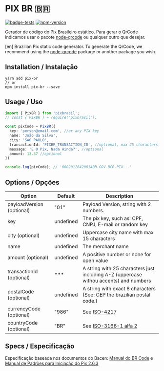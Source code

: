 # PIX BR 🇧🇷

[![badge-tests](https://github.com/ogilvieira/pixbrasil/workflows/Tests/badge.svg)](https://github.com/ogilvieira/pixbrasil/actions)
[![npm-version](https://img.shields.io/npm/v/pixbrasilcolor=brightgreen&label=npm%20package)](https://www.npmjs.com/package/pixbrasil)

Gerador de código do Pix Brasileiro estático. Para gerar o QrCode indicamos usar o pacote [node-qrcode](https://github.com/soldair/node-qrcode) ou qualquer outro que desejar.

[en] Brazilian Pix static code generator. To generate the QrCode, we recommend using the [node-qrcode](https://github.com/soldair/node-qrcode) package or another package you wish.

## Installation / Instalação
```
yarn add pix-br
// or
npm install pix-br --save
```

## Usage / Uso
```typescript
import { PixBR } from 'pixbrasil';
// const { PixBR } = require('pixbrasil');

const pixCode = PixBR({
  key: 'person@email.com', //or any PIX key
  name: 'João da Silva',
  city: 'SAO PAULO',
  transactionId: 'PIXBR_TRANSACTION_ID', //optional, max 25 characters
  message: 'E O Pix, Nada Ainda?', //optional
  amount: 13.37 //optional
})

console.log(pixCode); // '00020126420014BR.GOV.BCB.PIX...'
```
## Options / Opções
|Option|Default|Description|
|------|----|-----------|
|payloadVersion (optional) | "01" | Payload Version, string with 2 numbers. |
|key| undefined | The pix key, such as: CPF, CNPJ, E-mail or random key |
|city (optional) | undefined | Uppercase city name with max 15 characters |
|name| undefined | The merchant name |
|amount (optional) | undefined | A positive number or none for open value |
|transactionId (optional) | *** | A string with 25 characters just including A-Z (uppercase withou accents) and numbers |
|postalCode (optional) | undefined | A string with exact 8 characters (See: [CEP](https://pt.wikipedia.org/wiki/C%C3%B3digo_de_Endere%C3%A7amento_Postal) the brazilian postal code.) |
|currencyCode (optional) | "986" | See [ISO-4217](https://pt.wikipedia.org/wiki/ISO_4217) |
|countryCode (optional) | "BR" | See [ISO-3166-1 alfa 2](https://pt.wikipedia.org/wiki/ISO_3166-1) |

## Specs / Especificação
Especificação baseada nos documentos do Bacen: [Manual do BR Code](https://www.bcb.gov.br/content/estabilidadefinanceira/spb_docs/ManualBRCode.pdf) e [Manual de Padrões
para Iniciação do Pix 2.6.3](https://www.bcb.gov.br/content/estabilidadefinanceira/pix/Regulamento_Pix/II_ManualdePadroesparaIniciacaodoPix.pdf)
